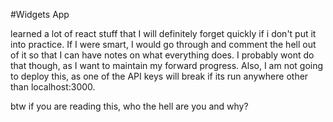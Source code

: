 #Widgets App

learned a lot of react stuff that I will definitely forget quickly if i don't put it into practice. If I were smart, I would go through and comment the hell out of it so that I can have notes on what everything does. I probably wont do that though, as I want to maintain my forward progress. Also, I am not going to deploy this, as one of the API keys will break if its run anywhere other than localhost:3000.

btw if you are reading this, who the hell are you and why?

